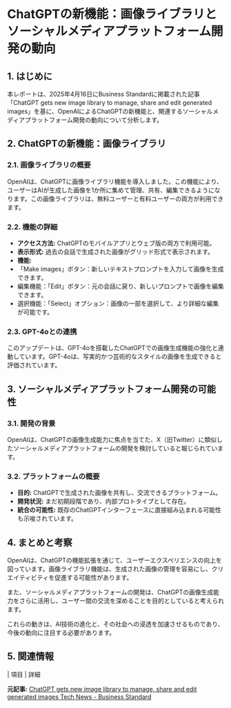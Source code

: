 # ChatGPTの新機能：画像ライブラリとソーシャルメディアプラットフォーム開発の動向

## 1. はじめに

本レポートは、2025年4月16日にBusiness Standardに掲載された記事「ChatGPT gets new image library to manage, share and edit generated images」を基に、OpenAIによるChatGPTの新機能と、関連するソーシャルメディアプラットフォーム開発の動向について分析します。

## 2. ChatGPTの新機能：画像ライブラリ

### 2.1. 画像ライブラリの概要

OpenAIは、ChatGPTに画像ライブラリ機能を導入しました。この機能により、ユーザーはAIが生成した画像を1か所に集めて管理、共有、編集できるようになります。この画像ライブラリは、無料ユーザーと有料ユーザーの両方が利用できます。

### 2.2. 機能の詳細

* **アクセス方法:** ChatGPTのモバイルアプリとウェブ版の両方で利用可能。
* **表示形式:** 過去の会話で生成された画像がグリッド形式で表示されます。
* **機能:**
 * 「Make images」ボタン：新しいテキストプロンプトを入力して画像を生成できます。
 * 編集機能：「Edit」ボタン：元の会話に戻り、新しいプロンプトで画像を編集できます。
 * 選択機能：「Select」オプション：画像の一部を選択して、より詳細な編集が可能です。

### 2.3. GPT-4oとの連携

このアップデートは、GPT-4oを搭載したChatGPTでの画像生成機能の強化と連動しています。GPT-4oは、写実的かつ芸術的なスタイルの画像を生成できると評価されています。

## 3. ソーシャルメディアプラットフォーム開発の可能性

### 3.1. 開発の背景

OpenAIは、ChatGPTの画像生成能力に焦点を当てた、X（旧Twitter）に類似したソーシャルメディアプラットフォームの開発を検討していると報じられています。

### 3.2. プラットフォームの概要

* **目的:** ChatGPTで生成された画像を共有し、交流できるプラットフォーム。
* **開発状況:** まだ初期段階であり、内部プロトタイプとして存在。
* **統合の可能性:** 既存のChatGPTインターフェースに直接組み込まれる可能性も示唆されています。

## 4. まとめと考察

OpenAIは、ChatGPTの機能拡張を通じて、ユーザーエクスペリエンスの向上を図っています。画像ライブラリ機能は、生成された画像の管理を容易にし、クリエイティビティを促進する可能性があります。

また、ソーシャルメディアプラットフォームの開発は、ChatGPTの画像生成能力をさらに活用し、ユーザー間の交流を深めることを目的としていると考えられます。

これらの動きは、AI技術の進化と、その社会への浸透を加速させるものであり、今後の動向に注目する必要があります。

## 5. 関連情報

| 項目 | 詳細 

**元記事:** [ChatGPT gets new image library to manage, share and edit generated images Tech News - Business Standard](https://www.business-standard.com/technology/tech-news/chatgpt-gets-new-image-library-to-manage-share-and-edit-generated-images-125041600610_1.html)